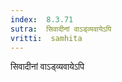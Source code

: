 ```yaml
---
index:  8.3.71
sutra:  सिवादीनां वाऽड्व्यवायेऽपि
vritti:  samhita 
---
```


सिवादीनां वाऽड्व्यवायेऽपि

